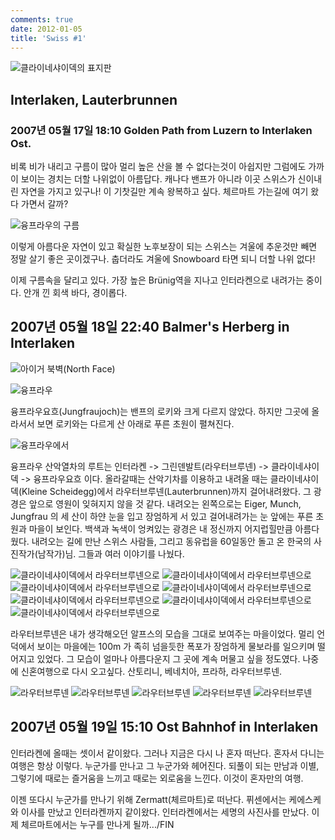 ```yaml
---
comments: true
date: 2012-01-05
title: 'Swiss #1'
---
```


![클라이네샤이덱의 표지판](../../media/page/travel/europe/europe-206.jpg)

Interlaken, Lauterbrunnen
-------------------------

### 2007년 05월 17일 18:10 Golden Path from Luzern to Interlaken Ost.

비록 비가 내리고 구름이 많아 멀리 높은 산을 볼 수 없다는것이 아쉽지만 그럼에도
가까이 보이는 경치는 더할 나위없이 아름답다. 캐나다 밴프가 아니라 이곳
스위스가 신이내린 자연을 가지고 있구나! 이 기찻길만 계속 왕복하고 싶다.
체르마트 가는길에 여기 왔다 가면서 갈까?

![융프라우의 구름](../../media/page/travel/europe/europe-186.jpg)

이렇게 아름다운 자연이 있고 확실한 노후보장이 되는 스위스는 겨울에 추운것만
빼면 정말 살기 좋은 곳이겠구나. 춥더라도 겨울에 Snowboard 타면 되니 더할 나위
없다!

이제 구름속을 달리고 있다. 가장 높은 Brünig역을 지나고 인터라켄으로 내려가는
중이다. 안개 낀 회색 바다, 경이롭다.

2007년 05월 18일 22:40 Balmer's Herberg in Interlaken
----------------------------------------------------

![아이거 북벽(North Face)](../../media/page/travel/europe/europe-199.jpg)

![융프라우](../../media/page/travel/europe/europe-188.jpg)

융프라우요흐(Jungfraujoch)는 밴프의 로키와 크게 다르지 않았다. 하지만 그곳에
올라서서 보면 로키와는 다르게 산 아래로 푸른 초원이 펼쳐진다.

![융프라우에서](../../media/page/travel/europe/europe-194.jpg)

융프라우 산악열차의 루트는 인터라켄 -> 그린덴발트(라우터브루넨) ->
클라이네샤이덱 -> 융프라우요흐 이다. 올라갈때는 산악기차를 이용하고 내려올
때는 클라이네샤이덱(Kleine Scheidegg)에서 라우터브루넨(Lauterbrunnen)까지
걸어내려왔다. 그 광경은 앞으로 영원이 잊혀지지 않을 것 같다. 내려오는
왼쪽으로는 Eiger, Munch, Jungfrau 의 세 산이 하얀 눈을 입고 장엄하게 서 있고
걸어내려가는 눈 앞에는 푸른 초원과 마을이 보인다. 백색과 녹색이 엉켜있는
광경은 내 정신까지 어지럽힐만큼 아름다웠다. 내려오는 길에 만난 스위스 사람들,
그리고 동유럽을 60일동안 돌고 온 한국의 사진작가(남작가)님. 그들과 여러
이야기를 나눴다.

![클라이네샤이덱에서 라우터브루넨으로](../../media/page/travel/europe/europe-200.jpg)
![클라이네샤이덱에서 라우터브루넨으로](../../media/page/travel/europe/europe-203.jpg)
![클라이네샤이덱에서 라우터브루넨으로](../../media/page/travel/europe/europe-207.jpg)
![클라이네샤이덱에서 라우터브루넨으로](../../media/page/travel/europe/europe-208.jpg)
![클라이네샤이덱에서 라우터브루넨으로](../../media/page/travel/europe/europe-211.jpg)
![클라이네샤이덱에서 라우터브루넨으로](../../media/page/travel/europe/europe-215.jpg)
![클라이네샤이덱에서 라우터브루넨으로](../../media/page/travel/europe/europe-223.jpg)

라우터브루넨은 내가 생각해오던 알프스의 모습을 그대로 보여주는 마을이었다.
멀리 언덕에서 보이는 마을에는 100m 가 족히 넘을듯한 폭포가 장엄하게 물보라를
일으키며 떨어지고 있었다. 그 모습이 얼마나 아름다운지 그 곳에 계속 머물고 싶을
정도였다. 나중에 신혼여행으로 다시 오고싶다. 산토리니, 베네치아, 프라하,
라우터브루넨.

![라우터브루넨](../../media/page/travel/europe/europe-231.jpg)
![라우터브루넨](../../media/page/travel/europe/europe-238.jpg)
![라우터브루넨](../../media/page/travel/europe/europe-246.jpg)
![라우터브루넨](../../media/page/travel/europe/europe-248.jpg)
![라우터브루넨](../../media/page/travel/europe/europe-243.jpg)

2007년 05월 19일 15:10 Ost Bahnhof in Interlaken
-----------------------------------------------

인터라켄에 올때는 셋이서 같이왔다. 그러나 지금은 다시 나 혼자 떠난다. 혼자서
다니는 여행은 항상 이렇다. 누군가를 만나고 그 누군가와 헤어진다. 되풀이 되는
만남과 이별, 그렇기에 때로는 즐거움을 느끼고 때로는 외로움을 느낀다. 이것이
혼자만의 여행.

이젠 또다시 누군가를 만나기 위해 Zermatt(체르마트)로 떠난다. 퓌센에서는
케에스케와 이사를 만났고 인터라켄까지 같이왔다. 인터라켄에서는 세명의 사진사를
만났다. 이제 체르마트에서는 누구를 만나게 될까.../FIN